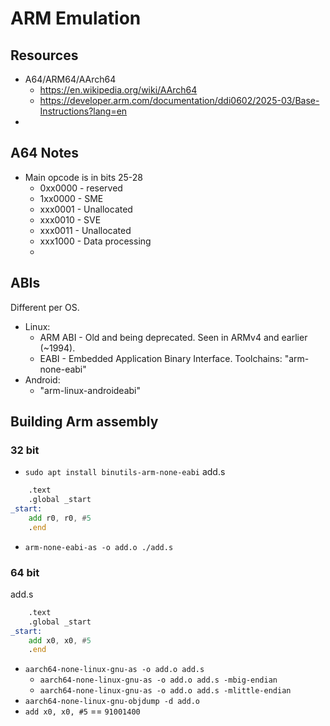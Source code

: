 # ARM Emulation

## Resources
* A64/ARM64/AArch64
  * https://en.wikipedia.org/wiki/AArch64
  * https://developer.arm.com/documentation/ddi0602/2025-03/Base-Instructions?lang=en
*

## A64 Notes
* Main opcode is in bits 25-28
  * 0xx0000 - reserved
  * 1xx0000 - SME
  * xxx0001 - Unallocated
  * xxx0010 - SVE
  * xxx0011 - Unallocated
  * xxx1000 - Data processing
  *

## ABIs
Different per OS.
* Linux:
  * ARM ABI - Old and being deprecated. Seen in ARMv4 and earlier (~1994).
  * EABI - Embedded Application Binary Interface. Toolchains: "arm-none-eabi"
* Android:
  * "arm-linux-androideabi"



## Building Arm assembly
### 32 bit
* `sudo apt install binutils-arm-none-eabi`
add.s
```asm
    .text
    .global _start
_start:
    add r0, r0, #5
    .end
```
* `arm-none-eabi-as -o add.o ./add.s`

### 64 bit
add.s
```asm
    .text
    .global _start
_start:
    add x0, x0, #5
    .end
```
* `aarch64-none-linux-gnu-as -o add.o add.s`
  * `aarch64-none-linux-gnu-as -o add.o add.s -mbig-endian`
  * `aarch64-none-linux-gnu-as -o add.o add.s -mlittle-endian`
* `aarch64-none-linux-gnu-objdump -d add.o`
* `add x0, x0, #5` == `91001400`
